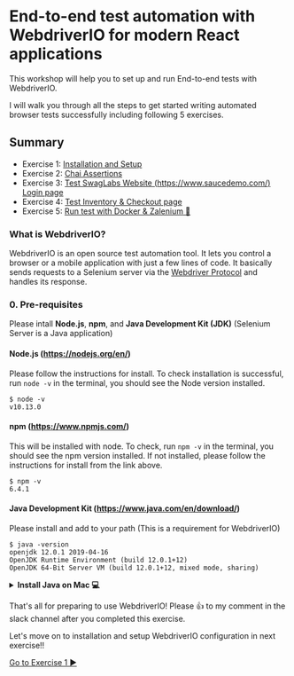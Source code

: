 # End-to-end test automation with WebdriverIO for modern React applications

This workshop will help you to set up and run End-to-end tests with WebdriverIO.

I will walk you through all the steps to get started writing automated browser tests successfully including following 5 exercises.

## Summary

- Exercise 1: [Installation and Setup](docs/exercise1.md)
- Exercise 2: [Chai Assertions](docs/exercise2.md)
- Exercise 3: [Test SwagLabs Website (https://www.saucedemo.com/) Login page](docs/exercise3.md)
- Exercise 4: [Test Inventory & Checkout page](docs/exercise4.md)
- Exercise 5: [Run test with Docker & Zalenium 🐳](docs/exercise5.md)

### What is WebdriverIO?

WebdriverIO is an open source test automation tool. It lets you control a browser or a mobile application with just a few lines of code. It basically sends requests to a Selenium server via the [Webdriver Protocol](https://www.w3.org/TR/webdriver/) and handles its response.

### 0. Pre-requisites

Please intall **Node.js**, **npm**, and **Java Development Kit (JDK)** (Selenium Server is a Java application)

#### Node.js (https://nodejs.org/en/)

Please follow the instructions for install. To check installation is successful, run `node -v` in the terminal, you should see the Node version installed.

```
$ node -v
v10.13.0
```

#### npm (https://www.npmjs.com/)

This will be installed with node. To check, run `npm -v` in the terminal, you should see the npm version installed. If not installed, please follow the instructions for install from the link above.

```
$ npm -v
6.4.1
```

#### Java Development Kit (https://www.java.com/en/download/)

Please install and add to your path (This is a requirement for WebdriverIO)

```
$ java -version
openjdk 12.0.1 2019-04-16
OpenJDK Runtime Environment (build 12.0.1+12)
OpenJDK 64-Bit Server VM (build 12.0.1+12, mixed mode, sharing)
```

<details>
    <summary><b>Install Java on Mac 💻</b></summary>
        You can use `homebrew` to insatll latest JDK:
        ```
        $ brew cask install java
        ```
</details>

That's all for preparing to use WebdriverIO!
Please 👍 to my comment in the slack channel after you completed this exercise.

Let's move on to installation and setup WebdriverIO configuration in next exercise!!

[Go to Exercise 1 ▶️](docs/exercise1.md)
